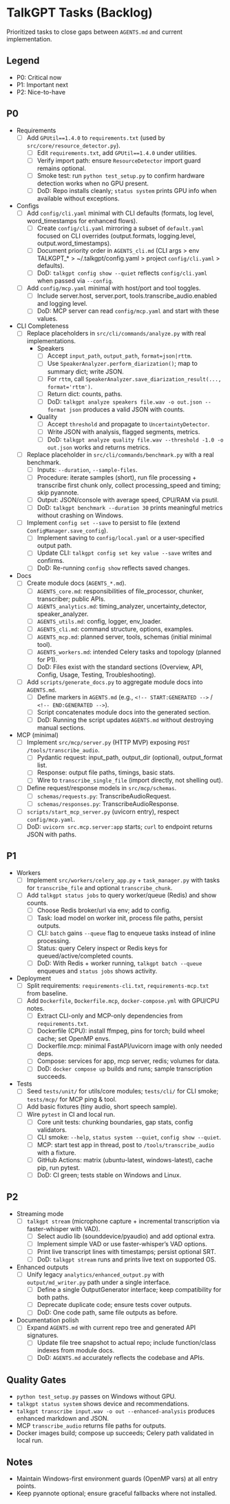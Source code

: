 # TalkGPT Tasks (Backlog)

Prioritized tasks to close gaps between `AGENTS.md` and current implementation.

## Legend
- P0: Critical now
- P1: Important next
- P2: Nice-to-have

## P0

- Requirements
  - [ ] Add `GPUtil==1.4.0` to `requirements.txt` (used by `src/core/resource_detector.py`).
    - [ ] Edit `requirements.txt`, add `GPUtil==1.4.0` under utilities.
    - [ ] Verify import path: ensure `ResourceDetector` import guard remains optional.
    - [ ] Smoke test: run `python test_setup.py` to confirm hardware detection works when no GPU present.
    - [ ] DoD: Repo installs cleanly; `status system` prints GPU info when available without exceptions.

- Configs
  - [ ] Add `config/cli.yaml` minimal with CLI defaults (formats, log level, word_timestamps for enhanced flows).
    - [ ] Create `config/cli.yaml` mirroring a subset of `default.yaml` focused on CLI overrides (output.formats, logging.level, output.word_timestamps).
    - [ ] Document priority order in `AGENTS_cli.md` (CLI args > env TALKGPT_* > ~/.talkgpt/config.yaml > project `config/cli.yaml` > defaults).
    - [ ] DoD: `talkgpt config show --quiet` reflects `config/cli.yaml` when passed via `--config`.
  - [ ] Add `config/mcp.yaml` minimal with host/port and tool toggles.
    - [ ] Include server.host, server.port, tools.transcribe_audio.enabled and logging level.
    - [ ] DoD: MCP server can read `config/mcp.yaml` and start with these values.

- CLI Completeness
  - [ ] Replace placeholders in `src/cli/commands/analyze.py` with real implementations.
    - Speakers
      - [ ] Accept `input_path`, `output_path`, `format=json|rttm`.
      - [ ] Use `SpeakerAnalyzer.perform_diarization()`; map to summary dict; write JSON.
      - [ ] For `rttm`, call `SpeakerAnalyzer.save_diarization_result(..., format='rttm')`.
      - [ ] Return dict: counts, paths.
      - [ ] DoD: `talkgpt analyze speakers file.wav -o out.json --format json` produces a valid JSON with counts.
    - Quality
      - [ ] Accept `threshold` and propagate to `UncertaintyDetector`.
      - [ ] Write JSON with analysis, flagged segments, metrics.
      - [ ] DoD: `talkgpt analyze quality file.wav --threshold -1.0 -o out.json` works and returns metrics.
  - [ ] Replace placeholder in `src/cli/commands/benchmark.py` with a real benchmark.
    - [ ] Inputs: `--duration`, `--sample-files`.
    - [ ] Procedure: iterate samples (short), run file processing + transcribe first chunk only, collect processing_speed and timing; skip pyannote.
    - [ ] Output: JSON/console with average speed, CPU/RAM via psutil.
    - [ ] DoD: `talkgpt benchmark --duration 30` prints meaningful metrics without crashing on Windows.
  - [ ] Implement `config set --save` to persist to file (extend `ConfigManager.save_config`).
    - [ ] Implement saving to `config/local.yaml` or a user-specified output path.
    - [ ] Update CLI: `talkgpt config set key value --save` writes and confirms.
    - [ ] DoD: Re-running `config show` reflects saved changes.

- Docs
  - [ ] Create module docs (`AGENTS_*.md`).
    - [ ] `AGENTS_core.md`: responsibilities of file_processor, chunker, transcriber; public APIs.
    - [ ] `AGENTS_analytics.md`: timing_analyzer, uncertainty_detector, speaker_analyzer.
    - [ ] `AGENTS_utils.md`: config, logger, env_loader.
    - [ ] `AGENTS_cli.md`: command structure, options, examples.
    - [ ] `AGENTS_mcp.md`: planned server, tools, schemas (initial minimal tool).
    - [ ] `AGENTS_workers.md`: intended Celery tasks and topology (planned for P1).
    - [ ] DoD: Files exist with the standard sections (Overview, API, Config, Usage, Testing, Troubleshooting).
  - [ ] Add `scripts/generate_docs.py` to aggregate module docs into `AGENTS.md`.
    - [ ] Define markers in `AGENTS.md` (e.g., `<!-- START:GENERATED -->` / `<!-- END:GENERATED -->`).
    - [ ] Script concatenates module docs into the generated section.
    - [ ] DoD: Running the script updates `AGENTS.md` without destroying manual sections.

- MCP (minimal)
  - [ ] Implement `src/mcp/server.py` (HTTP MVP) exposing `POST /tools/transcribe_audio`.
    - [ ] Pydantic request: input_path, output_dir (optional), output_format list.
    - [ ] Response: output file paths, timings, basic stats.
    - [ ] Wire to `transcribe_single_file` (import directly, not shelling out).
  - [ ] Define request/response models in `src/mcp/schemas`.
    - [ ] `schemas/requests.py`: TranscribeAudioRequest.
    - [ ] `schemas/responses.py`: TranscribeAudioResponse.
  - [ ] `scripts/start_mcp_server.py` (uvicorn entry), respect `config/mcp.yaml`.
  - [ ] DoD: `uvicorn src.mcp.server:app` starts; `curl` to endpoint returns JSON with paths.

## P1

- Workers
  - [ ] Implement `src/workers/celery_app.py` + `task_manager.py` with tasks for `transcribe_file` and optional `transcribe_chunk`.
  - [ ] Add `talkgpt status jobs` to query worker/queue (Redis) and show counts.
    - [ ] Choose Redis broker/url via env; add to config.
    - [ ] Task: load model on worker init, process file paths, persist outputs.
    - [ ] CLI: `batch` gains `--queue` flag to enqueue tasks instead of inline processing.
    - [ ] Status: query Celery inspect or Redis keys for queued/active/completed counts.
    - [ ] DoD: With Redis + worker running, `talkgpt batch --queue` enqueues and `status jobs` shows activity.

- Deployment
  - [ ] Split requirements: `requirements-cli.txt`, `requirements-mcp.txt` from baseline.
  - [ ] Add `Dockerfile`, `Dockerfile.mcp`, `docker-compose.yml` with GPU/CPU notes.
    - [ ] Extract CLI-only and MCP-only dependencies from `requirements.txt`.
    - [ ] Dockerfile (CPU): install ffmpeg, pins for torch; build wheel cache; set OpenMP envs.
    - [ ] Dockerfile.mcp: minimal FastAPI/uvicorn image with only needed deps.
    - [ ] Compose: services for app, mcp server, redis; volumes for data.
    - [ ] DoD: `docker compose up` builds and runs; sample transcription succeeds.

- Tests
  - [ ] Seed `tests/unit/` for utils/core modules; `tests/cli/` for CLI smoke; `tests/mcp/` for MCP ping & tool.
  - [ ] Add basic fixtures (tiny audio, short speech sample).
  - [ ] Wire `pytest` in CI and local run.
    - [ ] Core unit tests: chunking boundaries, gap stats, config validators.
    - [ ] CLI smoke: `--help`, `status system --quiet`, `config show --quiet`.
    - [ ] MCP: start test app in thread, post to `/tools/transcribe_audio` with a fixture.
    - [ ] GitHub Actions: matrix (ubuntu-latest, windows-latest), cache pip, run pytest.
    - [ ] DoD: CI green; tests stable on Windows and Linux.

## P2

- Streaming mode
  - [ ] `talkgpt stream` (microphone capture + incremental transcription via faster-whisper with VAD).
    - [ ] Select audio lib (sounddevice/pyaudio) and add optional extra.
    - [ ] Implement simple VAD or use faster-whisper’s VAD options.
    - [ ] Print live transcript lines with timestamps; persist optional SRT.
    - [ ] DoD: `talkgpt stream` runs and prints live text on supported OS.

- Enhanced outputs
  - [ ] Unify legacy `analytics/enhanced_output.py` with `output/md_writer.py` path under a single interface.
    - [ ] Define a single OutputGenerator interface; keep compatibility for both paths.
    - [ ] Deprecate duplicate code; ensure tests cover outputs.
    - [ ] DoD: One code path, same file outputs as before.

- Documentation polish
  - [ ] Expand `AGENTS.md` with current repo tree and generated API signatures.
    - [ ] Update file tree snapshot to actual repo; include function/class indexes from module docs.
    - [ ] DoD: `AGENTS.md` accurately reflects the codebase and APIs.

## Quality Gates

- `python test_setup.py` passes on Windows without GPU.
- `talkgpt status system` shows device and recommendations.
- `talkgpt transcribe input.wav -o out --enhanced-analysis` produces enhanced markdown and JSON.
- MCP `transcribe_audio` returns file paths for outputs.
 - Docker images build; compose up succeeds; Celery path validated in local run.

## Notes

- Maintain Windows-first environment guards (OpenMP vars) at all entry points.
- Keep pyannote optional; ensure graceful fallbacks where not installed.



